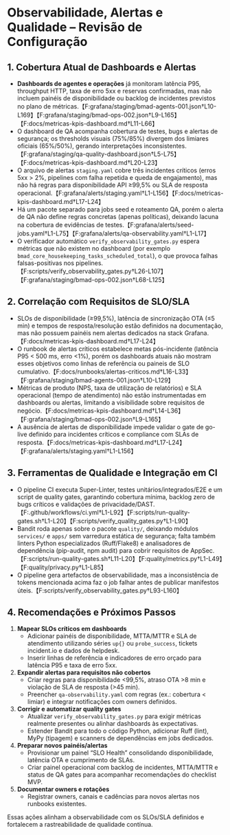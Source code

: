 # Observabilidade, Alertas e Qualidade – Revisão de Configuração

## 1. Cobertura Atual de Dashboards e Alertas
- **Dashboards de agentes e operações** já monitoram latência P95, throughput HTTP, taxa de erro 5xx e reservas confirmadas, mas não incluem painéis de disponibilidade ou backlog de incidentes previstos no plano de métricas.【F:grafana/staging/bmad-agents-001.json†L10-L169】【F:grafana/staging/bmad-ops-002.json†L9-L165】【F:docs/metricas-kpis-dashboard.md†L11-L66】
- O dashboard de QA acompanha cobertura de testes, bugs e alertas de segurança; os thresholds visuais (75%/85%) divergem dos limiares oficiais (65%/50%), gerando interpretações inconsistentes.【F:grafana/staging/qa-quality-dashboard.json†L5-L75】【F:docs/metricas-kpis-dashboard.md†L20-L23】
- O arquivo de alertas `staging.yaml` cobre três incidentes críticos (erros 5xx > 2%, pipelines com falha repetida e queda de engajamento), mas não há regras para disponibilidade API ≥99,5% ou SLA de resposta operacional.【F:grafana/alerts/staging.yaml†L1-L156】【F:docs/metricas-kpis-dashboard.md†L17-L24】
- Há um pacote separado para jobs seed e roteamento QA, porém o alerta de QA não define regras concretas (apenas políticas), deixando lacuna na cobertura de evidências de testes.【F:grafana/alerts/seed-jobs.yaml†L1-L75】【F:grafana/alerts/qa-observability.yaml†L1-L17】
- O verificador automático `verify_observability_gates.py` espera métricas que não existem no dashboard (por exemplo `bmad_core_housekeeping_tasks_scheduled_total`), o que provoca falhas falsas-positivas nos pipelines.【F:scripts/verify_observability_gates.py†L26-L107】【F:grafana/staging/bmad-ops-002.json†L68-L125】

## 2. Correlação com Requisitos de SLO/SLA
- SLOs de disponibilidade (≥99,5%), latência de sincronização OTA (≤5 min) e tempos de resposta/resolução estão definidos na documentação, mas não possuem painéis nem alertas dedicados na stack Grafana.【F:docs/metricas-kpis-dashboard.md†L17-L24】
- O runbook de alertas críticos estabelece metas pós-incidente (latência P95 < 500 ms, erro <1%), porém os dashboards atuais não mostram esses objetivos como linhas de referência ou paineis de SLO cumulativo.【F:docs/runbooks/alertas-criticos.md†L16-L33】【F:grafana/staging/bmad-agents-001.json†L10-L129】
- Métricas de produto (NPS, taxa de utilização de relatórios) e SLA operacional (tempo de atendimento) não estão instrumentadas em dashboards ou alertas, limitando a visibilidade sobre requisitos de negócio.【F:docs/metricas-kpis-dashboard.md†L14-L36】【F:grafana/staging/bmad-ops-002.json†L9-L165】
- A ausência de alertas de disponibilidade impede validar o gate de go-live definido para incidentes críticos e compliance com SLAs de resposta.【F:docs/metricas-kpis-dashboard.md†L17-L24】【F:grafana/alerts/staging.yaml†L1-L156】

## 3. Ferramentas de Qualidade e Integração em CI
- O pipeline CI executa Super-Linter, testes unitários/integrados/E2E e um script de quality gates, garantindo cobertura mínima, backlog zero de bugs críticos e validações de privacidade/DAST.【F:.github/workflows/ci.yml†L1-L92】【F:scripts/run-quality-gates.sh†L1-L20】【F:scripts/verify_quality_gates.py†L1-L90】
- Bandit roda apenas sobre o pacote `quality/`, deixando módulos `services/` e `apps/` sem varredura estática de segurança; falta também linters Python especializados (Ruff/Flake8) e analisadores de dependência (pip-audit, npm audit) para cobrir requisitos de AppSec.【F:scripts/run-quality-gates.sh†L11-L20】【F:quality/metrics.py†L1-L49】【F:quality/privacy.py†L1-L85】
- O pipeline gera artefactos de observabilidade, mas a inconsistência de tokens mencionada acima faz o job falhar antes de publicar manifestos úteis.【F:scripts/verify_observability_gates.py†L93-L160】

## 4. Recomendações e Próximos Passos
1. **Mapear SLOs críticos em dashboards**
   - Adicionar painéis de disponibilidade, MTTA/MTTR e SLA de atendimento utilizando séries `up{}` ou `probe_success`, tickets incident.io e dados de helpdesk.
   - Inserir linhas de referência e indicadores de erro orçado para latência P95 e taxa de erro 5xx.
2. **Expandir alertas para requisitos não cobertos**
   - Criar regras para disponibilidade <99,5%, atraso OTA >8 min e violação de SLA de resposta (>45 min).
   - Preencher `qa-observability.yaml` com regras (ex.: cobertura < limiar) e integrar notificações com owners definidos.
3. **Corrigir e automatizar quality gates**
   - Atualizar `verify_observability_gates.py` para exigir métricas realmente presentes ou alinhar dashboards às expectativas.
   - Estender Bandit para todo o código Python, adicionar Ruff (lint), MyPy (tipagem) e scanners de dependências em jobs dedicados.
4. **Preparar novos painéis/alertas**
   - Provisionar um painel “SLO Health” consolidando disponibilidade, latência OTA e cumprimento de SLAs.
   - Criar painel operacional com backlog de incidentes, MTTA/MTTR e status de QA gates para acompanhar recomendações do checklist MVP.
5. **Documentar owners e rotações**
   - Registrar owners, canais e cadências para novos alertas nos runbooks existentes.

Essas ações alinham a observabilidade com os SLOs/SLA definidos e fortalecem a rastreabilidade de qualidade contínua.
